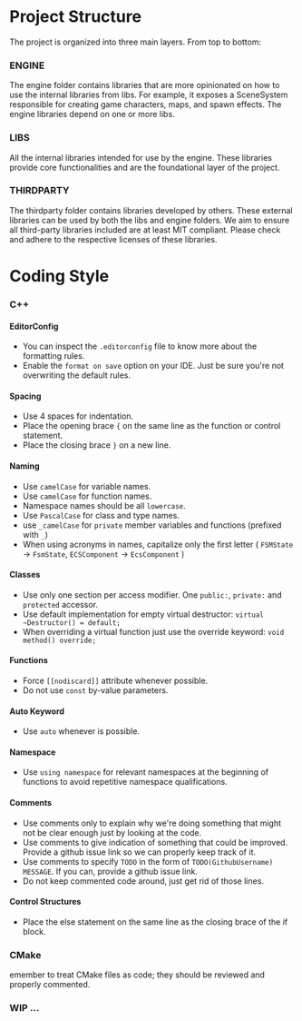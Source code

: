 # Project Structure
The project is organized into three main layers.
From top to bottom:
### **ENGINE**
The engine folder contains libraries that are more opinionated on how to use the internal libraries from libs. For example, it exposes a SceneSystem responsible for creating game characters, maps, and spawn effects. The engine libraries depend on one or more libs.
### **LIBS**
All the internal libraries intended for use by the engine. These libraries provide core functionalities and are the foundational layer of the project.
### **THIRDPARTY**
The thirdparty folder contains libraries developed by others. These external libraries can be used by both the libs and engine folders. We aim to ensure all third-party libraries included are at least MIT compliant. Please check and adhere to the respective licenses of these libraries.

# Coding Style

### C++
#### EditorConfig
- You can inspect the `.editorconfig` file to know more about the formatting rules.
- Enable the `format on save` option on your IDE. Just be sure you're not overwriting the default rules.
#### Spacing
- Use 4 spaces for indentation.
- Place the opening brace `{` on the same line as the function or control statement.
- Place the closing brace `}` on a new line.
#### Naming
- Use `camelCase` for variable names.
- Use `camelCase` for function names.
- Namespace names should be all `lowercase`.
- Use `PascalCase` for class and type names.
- use `_camelCase` for `private` member variables and functions (prefixed with `_`)
- When using acronyms in names, capitalize only the first letter ( `FSMState` -> `FsmState`, `ECSComponent` -> `EcsComponent` )
#### Classes
- Use only one section per access modifier. One `public:`, `private:` and `protected` accessor.
- Use default implementation for empty virtual destructor: `virtual ~Destructor() = default;`
- When overriding a virtual function just use the override keyword: `void method() override;`
#### Functions
- Force `[[nodiscard]]` attribute whenever possible.
- Do not use `const` by-value parameters.
#### Auto Keyword
- Use `auto` whenever is possible.
#### Namespace
- Use `using namespace` for relevant namespaces at the beginning of functions to avoid repetitive namespace qualifications.
#### Comments
- Use comments only to explain why we're doing something that might not be clear enough just by looking at the code.
- Use comments to give indication of something that could be improved. Provide a github issue link so we can properly keep track of it.
- Use comments to specify `TODO` in the form of `TODO(GithubUsername) MESSAGE`. If you can, provide a github issue link.
- Do not keep commented code around, just get rid of those lines.
#### Control Structures
- Place the else statement on the same line as the closing brace of the if block.
### CMake
emember to treat CMake files as code; they should be reviewed and properly commented.


### WIP ...